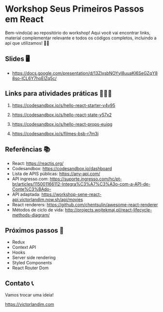 # Workshop Seus Primeiros Passos em React

Bem-vindo(a) ao repositório do workshop!
Aqui você vai encontrar links, material complementar relevante e todos os códigos completos, incluindo a api que utilizamos! 🙂🚀

## Slides 🖥

- https://docs.google.com/presentation/d/13ZIxsbNOYyI8uuaKI6SeGZqY88so-lCL6Y7hoEIZq5c/

## Links para atividades práticas 👩🏽‍💻

1. https://codesandbox.io/s/hello-react-starter-v4v95

2. https://codesandbox.io/s/hello-react-state-y57x2

3. https://codesandbox.io/s/hello-react-props-euiqg

4. https://codesandbox.io/s/filmes-bsb-r7m3j

## Referências 📚

- React: https://reactjs.org/
- Codesandbox: https://codesandbox.io/dashboard
- Lista de APIS públicas: https://any-api.com/
- API ingresso.com: https://suporte.ingresso.com/hc/pt-br/articles/115001166112-Integra%C3%A7%C3%A3o-com-a-API-de-Conte%C3%BAdo-
- API adaptada: https://workshop-sene-react-api.victorlandim.now.sh/api/movies
- React renderers: https://github.com/chentsulin/awesome-react-renderer
- Métodos de ciclo de vida: http://projects.wojtekmaj.pl/react-lifecycle-methods-diagram/

## Próximos passos 🐾

- Redux
- Context API
- Hooks
- Server side rendering
- Styled Components
- React Router Dom

## Contato 📞

Vamos trocar uma ideia!

https://victorlandim.com
